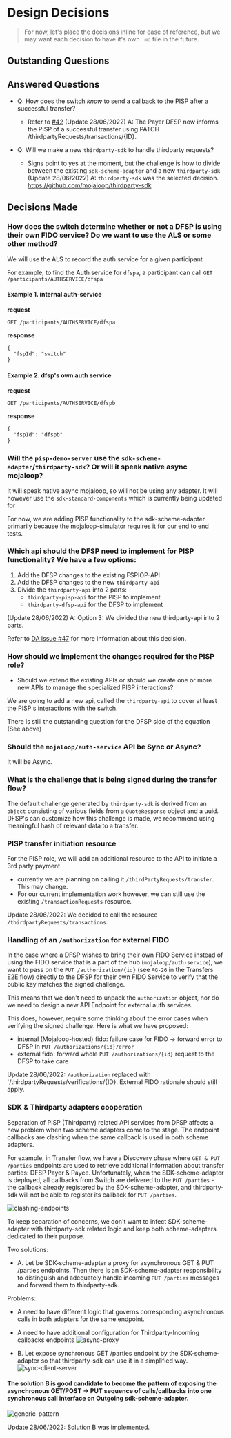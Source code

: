 # Design Decisions

> For now, let's place the decisions inline for ease of reference, but we may want each decision to have it's own `.md` file in the future.

## Outstanding Questions

## Answered Questions

- Q: How does the switch _know_ to send a callback to the PISP after a successful transfer?
    - Refer to [#42](https://github.com/mojaloop/pisp/issues/42)
  (Update 28/06/2022) A: The Payer DFSP now informs the PISP of a successful transfer using PATCH /thirdpartyRequests/transactions/{ID}.

- Q: Will we make a new `thirdparty-sdk` to handle thirdparty requests?
    - Signs point to yes at the moment, but the challenge is how to divide between the existing `sdk-scheme-adapter` and a new `thirdparty-sdk`
  (Update 28/06/2022) A: `thirdparty-sdk` was the selected decision. https://github.com/mojaloop/thirdparty-sdk

## Decisions Made

### How does the switch determine whether or not a DFSP is using their own FIDO service? Do we want to use the ALS or some other method?

We will use the ALS to record the auth service for a given participant

For example, to find the Auth service for `dfspa`, a participant can call `GET /participants/AUTHSERVICE/dfspa`

#### Example 1. internal auth-service

**request**
```
GET /participants/AUTHSERVICE/dfspa
```
**response**
```
{
  "fspId": "switch"
}
```

#### Example 2. dfsp's own auth service
**request**
```
GET /participants/AUTHSERVICE/dfspb
```
**response**
```
{
  "fspId": "dfspb"
}
```


### Will the `pisp-demo-server` use the `sdk-scheme-adapter`/`thirdparty-sdk`? Or will it speak native async mojaloop?
It will speak native async mojaloop, so will not be using any adapter. It will however use the `sdk-standard-components` which is currently being updated for

For now, we are adding PISP functionality to the sdk-scheme-adapter primarily because the mojaloop-simulator requires it for our end to end tests.


### Which api should the DFSP need to implement for PISP functionality? We have a few options:
  1. Add the DFSP changes to the existing FSPIOP-API
  2. Add the DFSP changes to the new `thirdparty-api`
  3. Divide the `thirdparty-api` into 2 parts:
      - `thirdparty-pisp-api` for the PISP to implement
      - `thirdparty-dfsp-api` for the DFSP to implement

(Update 28/06/2022) A: Option 3: We divided the new thirdparty-api into 2 parts.

Refer to [DA issue #47](https://github.com/mojaloop/design-authority/issues/47) for more information about this decision.


###  How should we implement the changes required for the PISP role?
 - Should we extend the existing APIs or should we create one or more new APIs to manage the specialized PISP interactions?

We are going to add a new api, called the `thirdparty-api` to cover at least the PISP's interactions with the switch.

There is still the outstanding question for the DFSP side of the equation (See above)


### Should the `mojaloop/auth-service` API be Sync or Async?

It will be Async.


### What is the challenge that is being signed during the transfer flow?

The default challenge generated by `thirdparty-sdk` is derived from an `object` consisting of various fields from
a `QuoteResponse` object and a uuid. DFSP's can customize how this challenge is made, we recommend using meaningful
hash of relevant data to a transfer.

### PISP transfer initiation resource

For the PISP role, we will add an additional resource to the API to initiate a 3rd party payment
- currently we are planning on calling it `/thirdPartyRequests/transfer`. This may change.
- For our current implementation work however, we can still use the existing `/transactionRequests` resource.

Update 28/06/2022: We decided to call the resource `/thirdpartyRequests/transactions`.

### Handling of an `/authorization` for external FIDO

In the case where a DFSP wishes to bring their own FIDO Service instead of using the FIDO service that is a part of the hub (`mojaloop/auth-service`), we want to pass on the `PUT /authorization/{id}` (see `AG-26` in the Transfers E2E flow) directly to the DFSP for their own FIDO Service to verify that the public key matches the signed challenge.

This means that we don't need to unpack the `authorization` object, nor do we need to design a new API Endpoint for external auth services.

This does, however, require some thinking about the error cases when verifying the signed challenge. Here is what we have proposed:
- internal (Mojaloop-hosted) fido: failure case for FIDO -> forward error to DFSP in `PUT /authorizations/{id}/error`
- external fido: forward whole `PUT /authorizations/{id}` request to the DFSP to take care

Update 28/06/2022: `/authorization` replaced with `/thirdpartyRequests/verifications/{ID}.
External FIDO rationale should still apply.

### SDK & Thirdparty adapters cooperation

Separation of PISP (Thirdparty) related API services from DFSP affects a new problem when two scheme adapters come to the stage. The endpoint callbacks are clashing when the same callback is used in both scheme adapters.

For example, in Transfer flow, we have a Discovery phase where `GET & PUT /parties` endpoints are used to retrieve additional information about transfer parties: DFSP Payer & Payee.  Unfortunately, when the SDK-scheme-adapter is deployed, all callbacks from Switch are delivered to the `PUT /parties` - the callback already registered by the SDK-scheme-adapter, and thirdparty-sdk will not be able to register its callback for `PUT /parties`.

![clashing-endpoints](../out/design-decisions/tandem_clashing_endpoints.svg)

To keep separation of concerns, we don't want to infect SDK-scheme-adapter with thirdparty-sdk related logic and keep both scheme-adapters dedicated to their purpose.

Two solutions:
- A. Let be SDK-scheme-adapter a proxy for asynchronous  GET & PUT /parties endpoints. Then there is an SDK-scheme-adapter responsibility to distinguish and adequately handle incoming `PUT /parties` messages and forward them to thirdparty-sdk.

Problems:
  - A need to have different logic that governs corresponding asynchronous calls in both adapters for the same endpoint.
  - A need to have additional configuration for Thirdparty-Incoming callbacks endpoints
![async-proxy](../out/design-decisions/tandem_async_proxy.svg)

- B. Let expose synchronous GET /parties endpoint by the SDK-scheme-adapter so that thirdparty-sdk can use it in a simplified way.
![sync-client-server](../out/design-decisions/tandem_sync_client_server.svg)


#### The solution B is good candidate to become the pattern of exposing the asynchronous GET/POST -> PUT sequence of calls/callbacks into one synchronous call interface on Outgoing sdk-scheme-adapter.
![generic-pattern](../out/design-decisions/tandem_generic_pattern.svg)

Update 28/06/2022: Solution B was implemented.

